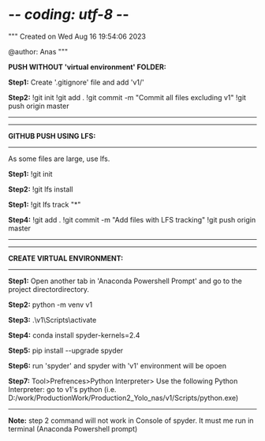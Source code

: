 # -*- coding: utf-8 -*-
"""
Created on Wed Aug 16 19:54:06 2023

@author: Anas
"""


**PUSH WITHOUT 'virtual environment' FOLDER:**

**Step1:** Create '.gitignore' file and add 'v1/'

**Step2:** 
!git init
!git add .
!git commit -m "Commit all files excluding v1"
!git push origin master
_____
_____




**GITHUB PUSH USING LFS:**
_____
As some files are large, use lfs.

**Step1:** !git init

**Step2:** !git lfs install

**Step1:** !git lfs track "*"

**Step4:**
!git add .
!git commit -m "Add files with LFS tracking"
!git push origin master

_____
_____


**CREATE VIRTUAL ENVIRONMENT:**
_____
**Step1:** Open another tab in 'Anaconda Powershell Prompt' and go to the project directordirectory.

**Step2:** python -m venv v1

**Step3:** .\v1\Scripts\activate

**Step4:** conda install spyder-kernels=2.4

**Step5:** pip install --upgrade spyder

**Step6:** run 'spyder' and spyder with 'v1' environment will be opoen

**Step7:** Tool>Prefrences>Python Interpreter> Use the following Python Interpreter: go to v1's python (i.e. D:/work/ProductionWork/Production2_Yolo_nas/v1/Scripts/python.exe)

_____
**Note:** step 2 command will not work in Console of spyder. It must me run in terminal (Anaconda Powershell prompt)
